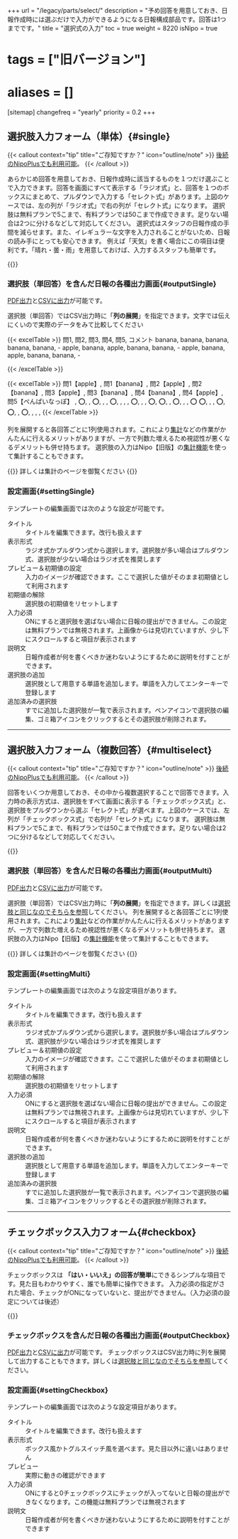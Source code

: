 +++
url = "/legacy/parts/select/"
description = "予め回答を用意しておき、日報作成時には選ぶだけで入力ができるようになる日報構成部品です。回答は1つまでです。"
title = "選択式の入力"
toc = true
weight = 8220
isNipo = true
# tags = ["旧バージョン"]
# aliases = []
[sitemap]
  changefreq = "yearly"
  priority = 0.2
+++

## 選択肢入力フォーム（単体）{#single}

{{< callout context="tip" title="ご存知ですか？" icon="outline/note" >}}
[後続のNipoPlusでも利用可能](/docs/manual/initial-setting/template/selects/#plain)。
{{< /callout >}}

あらかじめ回答を用意しておき、日報作成時に該当するものを１つだけ選ぶことで入力できます。回答を画面にすべて表示する「ラジオ式」と、回答を１つのボックスにまとめて、プルダウンで入力する「セレクト式」があります。上図のケースでは、左の列が「ラジオ式」で右の列が「セレクト式」になります。
選択肢は無料プランで5こまで、有料プランでは50こまで作成できます。足りない場合は2つに分けるなどして対応してください。
選択式はスタッフの日報作成の手間を減らせます。また、イレギュラーな文字を入力されることがないため、日報の読み手にとっても安心できます。
例えば「天気」を書く場合にこの項目は便利です。「晴れ・曇・雨」を用意しておけば、入力するスタッフも簡単です。

{{<iTablet filename="select" msg="選択肢を日報に添付した様子"  alice="ok">}}

### 選択肢（単回答）を含んだ日報の各種出力画面{#outputSingle}

[PDF出力](/legacy/manual/pdf/)と[CSVに出力](/legacy/manual/analytics/)が可能です。

選択肢（単回答）ではCSV出力時に「**列の展開**」を指定できます。文字では伝えにくいので実際のデータをみて比較してください

{{< excelTable >}}
問1, 問2, 問3, 問4, 問5, コメント
banana, banana, banana, banana, banana, -
apple, banana, apple, banana, banana, -
apple, banana, apple, banana, banana, -

{{< /excelTable >}}

{{< excelTable >}}
問1【apple】, 問1【banana】, 問2【apple】, 問2【banana】, 問3【apple】, 問3【banana】, 問4【banana】, 問4【apple】, 問5【ぺんぱいなっぽ】
, ⭕, , ⭕, , , ⭕, , , ,
⭕, , , ⭕, ⭕, , ⭕, , , ⭕
⭕, , , ⭕, ⭕, , ⭕, , , ,
{{< /excelTable >}}

列を展開すると各回答ごとに1列使用されます。これにより[集計](/legacy/manual/analytics/)などの作業がかんたんに行えるメリットがありますが、一方で列数た増えるため視認性が悪くなるデメリットも併せ持ちます。
選択肢の入力はNipo【旧版】の[集計機能](/legacy/manual/analytics/)を使って集計することもできます。

{{<alice pos="left" icon="default">}}
詳しくは集計のページを御覧ください
{{</alice>}}

### 設定画面{#settingSingle}

テンプレートの編集画面では次のような設定が可能です。

<dl class="basic">
  <dt>タイトル</dt>
  <dd>タイトルを編集できます。改行も扱えます</dd>
  <dt>表示形式</dt>
  <dd>ラジオ式かプルダウン式から選択します。選択肢が多い場合はプルダウン式、選択肢が少ない場合はラジオ式を推奨します</dd>
  <dt>プレビュー＆初期値の設定</dt>
  <dd>入力のイメージが確認できます。ここで選択した値がそのまま初期値として利用されます</dd>
  <dt>初期値の解除</dt>
  <dd>選択肢の初期値をリセットします</dd>
  <dt>入力必須</dt>
  <dd>ONにすると選択肢を選ばない場合に日報の提出ができません。この設定は無料プランでは無視されます。上画像からは見切れていますが、少し下にスクロールすると項目が表示されます</dd>
  <dt>説明文</dt>
  <dd>日報作成者が何を書くべきか迷わないようにするために説明を付すことができます。</dd>
  <dt>選択肢の追加</dt>
  <dd>選択肢として用意する単語を追加します。単語を入力してエンターキーで登録します</dd>
  <dt>追加済みの選択肢</dt>
  <dd>すでに追加した選択肢が一覧で表示されます。ペンアイコンで選択肢の編集、ゴミ箱アイコンをクリックするとその選択肢が削除されます。</dd>
</dl>

---

## 選択肢入力フォーム（複数回答）{#multiselect}

{{< callout context="tip" title="ご存知ですか？" icon="outline/note" >}}
[後続のNipoPlusでも利用可能](/docs/manual/initial-setting/template/selects/#multiple)。
{{< /callout >}}

回答をいくつか用意しておき、その中から複数選択することで回答できます。入力時の表示方式は、選択肢をすべて画面に表示する「チェックボックス式」と、選択肢をプルダウンから選ぶ「セレクト式」が選べます。上図のケースでは、左列が「チェックボックス式」で右列が「セレクト式」になります。
選択肢は無料プランで5こまで、有料プランでは50こまで作成できます。足りない場合は2つに分けるなどして対応してください。

{{<iTablet filename="selects" msg="複数個選べるのが特徴です"  alice="ok">}}

### 選択肢（単回答）を含んだ日報の各種出力画面{#outputMulti}

[PDF出力](/legacy/manual/pdf/)と[CSVに出力](/legacy/manual/analytics/)が可能です。

選択肢（単回答）ではCSV出力時に「**列の展開**」を指定できます。詳しくは[選択肢と同じなのでそちらを参照](#outputSingle)してください。
列を展開すると各回答ごとに1列使用されます。これにより[集計](/legacy/manual/analytics/)などの作業がかんたんに行えるメリットがありますが、一方で列数た増えるため視認性が悪くなるデメリットも併せ持ちます。
選択肢の入力はNipo【旧版】の[集計機能](/legacy/manual/analytics/)を使って集計することもできます。

{{<alice pos="left" icon="default">}}
詳しくは集計のページを御覧ください
{{</alice>}}

### 設定画面{#settingMulti}

テンプレートの編集画面では次のような設定項目があります。

<dl class="basic">
  <dt>タイトル</dt>
  <dd>タイトルを編集できます。改行も扱えます</dd>
  <dt>表示形式</dt>
  <dd>ラジオ式かプルダウン式から選択します。選択肢が多い場合はプルダウン式、選択肢が少ない場合はラジオ式を推奨します</dd>
  <dt>プレビュー＆初期値の設定</dt>
  <dd>入力のイメージが確認できます。ここで選択した値がそのまま初期値として利用されます</dd>
  <dt>初期値の解除</dt>
  <dd>選択肢の初期値をリセットします</dd>
  <dt>入力必須</dt>
  <dd>ONにすると選択肢を選ばない場合に日報の提出ができません。この設定は無料プランでは無視されます。上画像からは見切れていますが、少し下にスクロールすると項目が表示されます</dd>
  <dt>説明文</dt>
  <dd>日報作成者が何を書くべきか迷わないようにするために説明を付すことができます。</dd>
  <dt>選択肢の追加</dt>
  <dd>選択肢として用意する単語を追加します。単語を入力してエンターキーで登録します</dd>
  <dt>追加済みの選択肢</dt>
  <dd>すでに追加した選択肢が一覧で表示されます。ペンアイコンで選択肢の編集、ゴミ箱アイコンをクリックするとその選択肢が削除されます。</dd>
</dl>

---

## チェックボックス入力フォーム{#checkbox}

{{< callout context="tip" title="ご存知ですか？" icon="outline/note" >}}
[後続のNipoPlusでも利用可能](/docs/manual/initial-setting/template/selects/#checkbox)。
{{< /callout >}}

チェックボックスは **「はい・いいえ」の回答が簡単**にできるシンプルな項目です。見た目もわかりやすく、誰でも簡単に操作できます。
入力必須の指定がされた場合、チェックがONになっていないと、提出ができません。（入力必須の設定については後述）

{{<iTablet filename="checkbox" msg="チェックボックスの日報を入力する画面"  alice="ok">}}

### チェックボックスを含んだ日報の各種出力画面{#outputCheckbox}

[PDF出力](/legacy/manual/pdf/)と[CSVに出力](/legacy/manual/analytics/)が可能です。
チェックボックスはCSV出力時に列を展開して出力することもできます。詳しくは[選択肢と同じなのでそちらを参照](#outputSingle)してください。

### 設定画面{#settingCheckbox}

テンプレートの編集画面では次のような設定項目があります。

<dl class="basic">
  <dt>タイトル</dt>
  <dd>タイトルを編集できます。改行も扱えます</dd>
  <dt>表示形式</dt>
  <dd>ボックス風かトグルスイッチ風を選べます。見た目以外に違いはありません</dd>
  <dt>プレビュー</dt>
  <dd>実際に動きの確認ができます</dd>
  <dt>入力必須</dt>
  <dd>ONにすると0チェックボックスにチェックが入ってないと日報の提出ができなくなります。この機能は無料プランでは無視されます</dd>
  <dt>説明文</dt>
  <dd>日報作成者が何を書くべきか迷わないようにするために説明を付すことができます</dd>
</dl>
